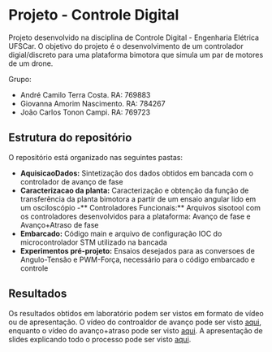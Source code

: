 # Projeto - Controle Digital

Projeto desenvolvido na disciplina de Controle Digital - Engenharia Elétrica UFSCar. O objetivo do projeto é o desenvolvimento de um controlador digial/discreto para uma plataforma bimotora que simula um par de motores de um drone.

Grupo:
* André Camilo Terra Costa. RA: 769883
* Giovanna Amorim Nascimento. RA: 784267
* João Carlos Tonon Campi. RA: 769723

## Estrutura do repositório

O repositório está organizado nas seguintes pastas:
- **AquisicaoDados:** Sintetização dos dados obtidos em bancada com o controlador de avanço de fase
- **Caracterizacao da planta:** Caracterização e obtenção da função de transferência da planta bimotora a partir de um ensaio angular lido em um osciloscópio
-** Controladores Funcionais:** Arquivos sisotool com os controladores desenvolvidos para a plataforma: Avanço de fase e Avanço+Atraso de fase
- **Embarcado:** Código main e arquivo de configuração IOC do microcontrolador STM utilizado na bancada
- **Experimentos pré-projeto:** Ensaios desejados para as conversoes de Angulo-Tensão e PWM-Força, necessário para o código embarcado e controle

## Resultados

Os resultados obtidos em laboratório podem ser vistos em formato de vídeo ou de apresentação. O vídeo do controaldor de avanço pode ser visto [aqui](https://drive.google.com/file/d/1alnqNCDX742EDi_9eGjP3QD7R3g6wsfi/view?usp=sharing), enquanto o vídeo do avanço+atraso pode ser visto [aqui](https://drive.google.com/file/d/1apQs4D8JlGnt3o15e6CZR4edQNxb32GX/view?usp=sharing). 
A apresentação de slides explicando todo o processo pode ser visto [aqui](https://www.canva.com/design/DAF7qhN2HQM/NsoZIdWNdyqjW4BoEou7iQ/edit?utm_content=DAF7qhN2HQM&utm_campaign=designshare&utm_medium=link2&utm_source=sharebutton).
